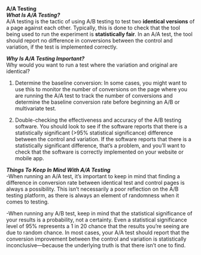 **A/A Testing**<br>
***What Is A/A Testing?***<br>
A/A testing is the tactic of using A/B testing to test two __identical versions__ of a page against each other. Typically, this is done to check that the tool being used to run the experiment is __statistically fair__. In an A/A test, the tool should report no difference in conversions between the control and variation, if the test is implemented correctly.<br>

***Why Is A/A Testing Important?***<br>
Why would you want to run a test where the variation and original are identical?<br>

1. Determine the baseline conversion: In some cases, you might want to use this to monitor the number of conversions on the page where you are running the A/A test to track the number of conversions and determine the baseline conversion rate before beginning an A/B or multivariate test.<br>

2. Double-checking the effectiveness and accuracy of the A/B testing software. You should look to see if the software reports that there is a statistically significant (>95% statistical significance) difference between the control and variation. If the software reports that there is a statistically significant difference, that’s a problem, and you’ll want to check that the software is correctly implemented on your website or mobile app.<br>

***Things To Keep In Mind With A/A Testing***<br>
-When running an A/A test, it’s important to keep in mind that finding a difference in conversion rate between identical test and control pages is always a possibility. This isn’t necessarily a poor reflection on the A/B testing platform, as there is always an element of randomness when it comes to testing.<br>

-When running any A/B test, keep in mind that the statistical significance of your results is a probability, not a certainty. Even a statistical significance level of 95% represents a 1 in 20 chance that the results you’re seeing are due to random chance. In most cases, your A/A test should report that the conversion improvement between the control and variation is statistically inconclusive—because the underlying truth is that there isn’t one to find.
